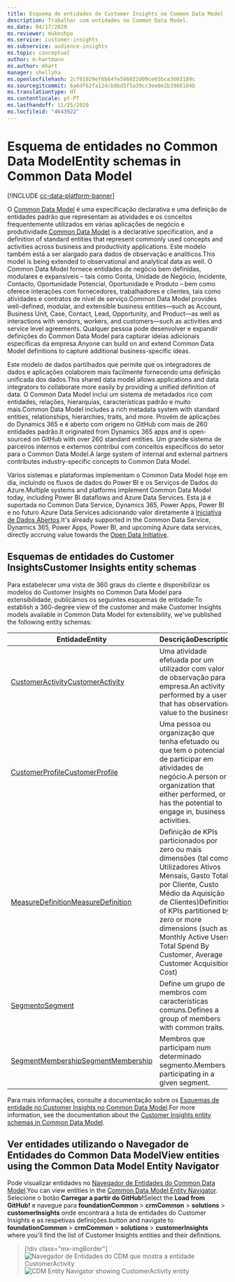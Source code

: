 ```yaml
---
title: Esquema de entidades do Customer Insights no Common Data Model
description: Trabalhar com entidades no Common Data Model.
ms.date: 04/17/2020
ms.reviewer: mukeshpo
ms.service: customer-insights
ms.subservice: audience-insights
ms.topic: conceptual
author: m-hartmann
ms.author: mhart
manager: shellyha
ms.openlocfilehash: 2cf01029ef6b64fe566022d09ce65bca3603189c
ms.sourcegitcommit: 6a6df62fa12dcb9bd5f5a39cc3ee0e2b3988184b
ms.translationtype: HT
ms.contentlocale: pt-PT
ms.lasthandoff: 11/25/2020
ms.locfileid: "4643922"
---
```

# <a name="entity-schemas-in-common-data-model"></a><span data-ttu-id="4348c-103">Esquema de entidades no Common Data Model</span><span class="sxs-lookup"><span data-stu-id="4348c-103">Entity schemas in Common Data Model</span></span>

[!INCLUDE [cc-data-platform-banner](../includes/cc-data-platform-banner.md)]

<span data-ttu-id="4348c-104">O [Common Data Model](https://docs.microsoft.com/common-data-model/) é uma especificação declarativa e uma definição de entidades padrão que representam as atividades e os conceitos frequentemente utilizados em várias aplicações de negócio e produtividade.</span><span class="sxs-lookup"><span data-stu-id="4348c-104">[Common Data Model](https://docs.microsoft.com/common-data-model/) is a declarative specification, and a definition of standard entities that represent commonly used concepts and activities across business and productivity applications.</span></span> <span data-ttu-id="4348c-105">Este modelo também está a ser alargado para dados de observação e analíticos.</span><span class="sxs-lookup"><span data-stu-id="4348c-105">This model is being extended to observational and analytical data as well.</span></span> <span data-ttu-id="4348c-106">O Common Data Model fornece entidades de negócio bem definidas, modulares e expansíveis – tais como Conta, Unidade de Negócio, Incidente, Contacto, Oportunidade Potencial, Oportunidade e Produto – bem como oferece interações com fornecedores, trabalhadores e clientes, tais como atividades e contratos de nível de serviço.</span><span class="sxs-lookup"><span data-stu-id="4348c-106">Common Data Model provides well-defined, modular, and extensible business entities—such as Account, Business Unit, Case, Contact, Lead, Opportunity, and Product—as well as interactions with vendors, workers, and customers—such as activities and service level agreements.</span></span> <span data-ttu-id="4348c-107">Qualquer pessoa pode desenvolver e expandir definições do Common Data Model para capturar ideias adicionais específicas da empresa.</span><span class="sxs-lookup"><span data-stu-id="4348c-107">Anyone can build on and extend Common Data Model definitions to capture additional business-specific ideas.</span></span>

<span data-ttu-id="4348c-108">Este modelo de dados partilhados que permite que os integradores de dados e aplicações colaborem mais facilmente fornecendo uma definição unificada dos dados.</span><span class="sxs-lookup"><span data-stu-id="4348c-108">This shared data model allows applications and data integrators to collaborate more easily by providing a unified definition of data.</span></span> <span data-ttu-id="4348c-109">O Common Data Model inclui um sistema de metadados rico com entidades, relações, hierarquias, características padrão e muito mais.</span><span class="sxs-lookup"><span data-stu-id="4348c-109">Common Data Model includes a rich metadata system with standard entities, relationships, hierarchies, traits, and more.</span></span> <span data-ttu-id="4348c-110">Provém de aplicações do Dynamics 365 e é aberto com origem no GitHub com mais de 260 entidades padrão.</span><span class="sxs-lookup"><span data-stu-id="4348c-110">It originated from Dynamics 365 apps and is open-sourced on GitHub with over 260 standard entities.</span></span> <span data-ttu-id="4348c-111">Um grande sistema de parceiros internos e externos contribui com conceitos específicos do setor para o Common Data Model.</span><span class="sxs-lookup"><span data-stu-id="4348c-111">A large system of internal and external partners contributes industry-specific concepts to Common Data Model.</span></span>

<span data-ttu-id="4348c-112">Vários sistemas e plataformas implementam o Common Data Model hoje em dia, incluindo os fluxos de dados do Power BI e os Serviços de Dados do Azure.</span><span class="sxs-lookup"><span data-stu-id="4348c-112">Multiple systems and platforms implement Common Data Model today, including Power BI dataflows and Azure Data Services.</span></span> <span data-ttu-id="4348c-113">Esta já é suportada no Common Data Service, Dynamics 365, Power Apps, Power BI e no futuro Azure Data Services adicionando valor diretamente à [Iniciativa de Dados Abertos](https://www.microsoft.com/open-data-initiative).</span><span class="sxs-lookup"><span data-stu-id="4348c-113">It's already supported in the Common Data Service, Dynamics 365, Power Apps, Power BI, and upcoming Azure data services, directly accruing value towards the [Open Data Initiative](https://www.microsoft.com/open-data-initiative).</span></span>

## <a name="customer-insights-entity-schemas"></a><span data-ttu-id="4348c-114">Esquemas de entidades do Customer Insights</span><span class="sxs-lookup"><span data-stu-id="4348c-114">Customer Insights entity schemas</span></span>

<span data-ttu-id="4348c-115">Para estabelecer uma vista de 360 graus do cliente e disponibilizar os modelos do Customer Insights no Common Data Model para extensibilidade, publicámos os seguintes esquemas de entidade:</span><span class="sxs-lookup"><span data-stu-id="4348c-115">To establish a 360-degree view of the customer and make Customer Insights models available in Common Data Model for extensibility, we've published the following entity schemas:</span></span>

| <span data-ttu-id="4348c-116">Entidade</span><span class="sxs-lookup"><span data-stu-id="4348c-116">Entity</span></span> | <span data-ttu-id="4348c-117">Descrição</span><span class="sxs-lookup"><span data-stu-id="4348c-117">Description</span></span> |
|---------|---------|
|[<span data-ttu-id="4348c-118">CustomerActivity</span><span class="sxs-lookup"><span data-stu-id="4348c-118">CustomerActivity</span></span>](https://docs.microsoft.com/common-data-model/schema/core/applicationcommon/foundationcommon/crmcommon/solutions/customerinsights/customeractivity) | <span data-ttu-id="4348c-119">Uma atividade efetuada por um utilizador com valor de observação para a empresa.</span><span class="sxs-lookup"><span data-stu-id="4348c-119">An activity performed by a user that has observational value to the business.</span></span> |
|[<span data-ttu-id="4348c-120">CustomerProfile</span><span class="sxs-lookup"><span data-stu-id="4348c-120">CustomerProfile</span></span>](https://docs.microsoft.com/common-data-model/schema/core/applicationcommon/foundationcommon/crmcommon/solutions/customerinsights/customerprofile) | <span data-ttu-id="4348c-121">Uma pessoa ou organização que tenha efetuado ou que tem o potencial de participar em atividades de negócio.</span><span class="sxs-lookup"><span data-stu-id="4348c-121">A person or organization that either performed, or has the potential to engage in, business activities.</span></span> |
|[<span data-ttu-id="4348c-122">MeasureDefinition</span><span class="sxs-lookup"><span data-stu-id="4348c-122">MeasureDefinition</span></span>](https://docs.microsoft.com/common-data-model/schema/core/applicationcommon/foundationcommon/crmcommon/solutions/customerinsights/measuredefinition) | <span data-ttu-id="4348c-123">Definição de KPIs particionados por zero ou mais dimensões (tal como, Utilizadores Ativos Mensais, Gasto Total por Cliente, Custo Médio da Aquisição de Clientes)</span><span class="sxs-lookup"><span data-stu-id="4348c-123">Definition of KPIs partitioned by zero or more dimensions (such as Monthly Active Users, Total Spend By Customer, Average Customer Acquisition Cost)</span></span> |
|[<span data-ttu-id="4348c-124">Segmento</span><span class="sxs-lookup"><span data-stu-id="4348c-124">Segment</span></span>](https://docs.microsoft.com/common-data-model/schema/core/applicationcommon/foundationcommon/crmcommon/solutions/customerinsights/segment) | <span data-ttu-id="4348c-125">Define um grupo de membros com características comuns.</span><span class="sxs-lookup"><span data-stu-id="4348c-125">Defines a group of members with common traits.</span></span> |
|[<span data-ttu-id="4348c-126">SegmentMembership</span><span class="sxs-lookup"><span data-stu-id="4348c-126">SegmentMembership</span></span>](https://docs.microsoft.com/common-data-model/schema/core/applicationcommon/foundationcommon/crmcommon/solutions/customerinsights/segmentmembership) | <span data-ttu-id="4348c-127">Membros que participam num determinado segmento.</span><span class="sxs-lookup"><span data-stu-id="4348c-127">Members participating in a given segment.</span></span> |

<span data-ttu-id="4348c-128">Para mais informações, consulte a documentação sobre os [Esquemas de entidade no Customer Insights no Common Data Model](https://docs.microsoft.com/common-data-model/schema/core/applicationcommon/foundationcommon/crmcommon/solutions/customerinsights/overview).</span><span class="sxs-lookup"><span data-stu-id="4348c-128">For more information, see the documentation about the [Customer Insights entity schemas in Common Data Model](https://docs.microsoft.com/common-data-model/schema/core/applicationcommon/foundationcommon/crmcommon/solutions/customerinsights/overview).</span></span>

## <a name="view-entities-using-the-common-data-model-entity-navigator"></a><span data-ttu-id="4348c-129">Ver entidades utilizando o Navegador de Entidades do Common Data Model</span><span class="sxs-lookup"><span data-stu-id="4348c-129">View entities using the Common Data Model Entity Navigator</span></span>

<span data-ttu-id="4348c-130">Pode visualizar entidades no [Navegador de Entidades do Common Data Model](https://microsoft.github.io/CDM/).</span><span class="sxs-lookup"><span data-stu-id="4348c-130">You can view entities in the [Common Data Model Entity Navigator](https://microsoft.github.io/CDM/).</span></span> <span data-ttu-id="4348c-131">Selecione o botão **Carregar a partir do GitHub!**</span><span class="sxs-lookup"><span data-stu-id="4348c-131">Select the **Load from GitHub!**</span></span> <span data-ttu-id="4348c-132">e navegue para **foundationCommon** > **crmCommon** > **solutions** > **customerInsights** onde encontrará a lista de entidades do Customer Insights e as respetivas definições.</span><span class="sxs-lookup"><span data-stu-id="4348c-132">button and navigate to **foundationCommon** > **crmCommon** > **solutions** > **customerInsights** where you'll find the list of Customer Insights entities and their definitions.</span></span>
> [!div class="mx-imgBorder"]
> <span data-ttu-id="4348c-133">![Navegador de Entidades do CDM que mostra a entidade CustomerActivity](media/CDM-entity-navigator.png "Navegador de Entidades do CDM que mostra a entidade CustomerActivity")</span><span class="sxs-lookup"><span data-stu-id="4348c-133">![CDM Entity Navigator showing CustomerActivity entity](media/CDM-entity-navigator.png "CDM Entity Navigator showing CustomerActivity entity")</span></span>
